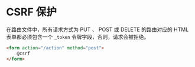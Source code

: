# CSRF 保护

在路由文件中，所有请求方式为 PUT 、 POST 或 DELETE 的路由对应的 HTML 表单都必须包含一个 `_token` 令牌字段，否则，请求会被拒绝。

```html
<form action="/action" method="post">
    @csrf
</form>
```

